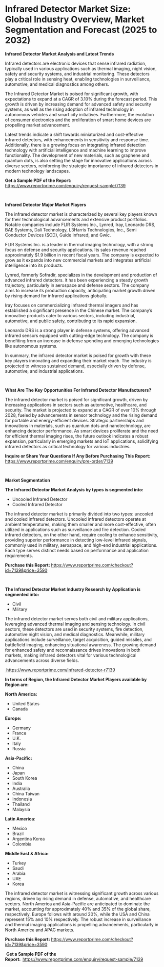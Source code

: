 <p><h1>Infrared Detector Market Size: Global Industry Overview, Market Segmentation and Forecast (2025 to 2032)</h1></p><p><strong>Infrared Detector Market Analysis and Latest Trends</strong></p>
<p><p>Infrared detectors are electronic devices that sense infrared radiation, typically used in various applications such as thermal imaging, night vision, safety and security systems, and industrial monitoring. These detectors play a critical role in sensing heat, enabling technologies in surveillance, automotive, and medical diagnostics among others.</p><p>The Infrared Detector Market is poised for significant growth, with expectations to expand at a CAGR of 3.10% during the forecast period. This growth is driven by increasing demand for advanced safety and security systems, as well as the rising adoption of infrared technology in autonomous vehicles and smart city initiatives. Furthermore, the evolution of consumer electronics and the proliferation of smart home devices are propelling market advancement.</p><p>Latest trends indicate a shift towards miniaturized and cost-effective infrared detectors, with enhancements in sensitivity and response time. Additionally, there is a growing focus on integrating infrared detection technology with artificial intelligence and machine learning to improve functionality. The development of new materials, such as graphene and quantum dots, is also setting the stage for innovative applications across diverse sectors, reinforcing the strategic importance of infrared detectors in modern technology landscapes.</p></p>
<p><strong>Get a Sample PDF of the Report:&nbsp;</strong> <a href="https://www.reportprime.com/enquiry/request-sample/7139?utm_campaign=4466&utm_medium=2&utm_source=Github&utm_content=ia&utm_term=18052025&utm_id=infrared-detector">https://www.reportprime.com/enquiry/request-sample/7139</a></p>
<p>&nbsp;</p>
<p><strong>Infrared Detector Major Market Players</strong></p>
<p><p>The infrared detector market is characterized by several key players known for their technological advancements and extensive product portfolios. Notable companies include FLIR Systems Inc., Lynred, Iray, Leonardo DRS, BAE Systems, Dali Technology, L3Harris Technologies, Inc., Semi Conductor Devices (SCD), Guide Infrared, and Gwic.</p><p>FLIR Systems Inc. is a leader in thermal imaging technology, with a strong focus on defense and security applications. Its sales revenue reached approximately $1.9 billion in recent fiscal years. The company is expected to grow as it expands into new commercial markets and integrates artificial intelligence into its products.</p><p>Lynred, formerly Sofradir, specializes in the development and production of advanced infrared detectors. It has been experiencing a steady growth trajectory, particularly in aerospace and defense sectors. The company aims to increase its production capacity, anticipating market growth driven by rising demand for infrared applications globally.</p><p>Iray focuses on commercializing infrared thermal imagers and has established a significant presence in the Chinese market. The company’s innovative products cater to various sectors, including industrial, automotive, and public safety, contributing to its rapid expansion.</p><p>Leonardo DRS is a strong player in defense systems, offering advanced infrared sensors equipped with cutting-edge technology. The company is benefiting from an increase in defense spending and emerging technologies like autonomous systems.</p><p>In summary, the infrared detector market is poised for growth with these key players innovating and expanding their market reach. The industry is projected to witness sustained demand, especially driven by defense, automotive, and industrial applications.</p></p>
<p>&nbsp;</p>
<p><strong>What Are The Key Opportunities For Infrared Detector Manufacturers?</strong></p>
<p><p>The infrared detector market is poised for significant growth, driven by increasing applications in sectors such as automotive, healthcare, and security. The market is projected to expand at a CAGR of over 10% through 2028, fueled by advancements in sensor technology and the rising demand for portable and energy-efficient devices. Strategic partnerships and innovations in materials, such as quantum dots and nanotechnology, are enhancing detector performance. As smart devices proliferate and the need for efficient thermal imaging rises, the future outlook indicates a robust expansion, particularly in emerging markets and IoT applications, solidifying infrared detectors as critical technology for various industries.</p></p>
<p><strong>Inquire or Share Your Questions If Any Before Purchasing This Report:</strong> <a href="https://www.reportprime.com/enquiry/pre-order/7139?utm_campaign=4466&utm_medium=2&utm_source=Github&utm_content=ia&utm_term=18052025&utm_id=infrared-detector">https://www.reportprime.com/enquiry/pre-order/7139</a></p>
<p>&nbsp;</p>
<p><strong>Market Segmentation</strong></p>
<p><strong>The Infrared Detector Market Analysis by types is segmented into:</strong></p>
<p><ul><li>Uncooled Infrared Detector</li><li>Cooled Infrared Detector</li></ul></p>
<p><p>The infrared detector market is primarily divided into two types: uncooled and cooled infrared detectors. Uncooled infrared detectors operate at ambient temperatures, making them smaller and more cost-effective, often utilized in applications such as surveillance and fire detection. Cooled infrared detectors, on the other hand, require cooling to enhance sensitivity, providing superior performance in detecting low-level infrared signals, commonly used in military, aerospace, and high-end industrial applications. Each type serves distinct needs based on performance and application requirements.</p></p>
<p><strong>Purchase this Report:&nbsp;</strong><a href="https://www.reportprime.com/checkout?id=7139&price=3590&utm_campaign=4466&utm_medium=2&utm_source=Github&utm_content=ia&utm_term=18052025&utm_id=infrared-detector">https://www.reportprime.com/checkout?id=7139&price=3590</a></p>
<p>&nbsp;</p>
<p><strong>The Infrared Detector Market Industry Research by Application is segmented into:</strong></p>
<p><ul><li>Civil</li><li>Military</li></ul></p>
<p><p>The infrared detector market serves both civil and military applications, leveraging advanced thermal imaging and sensing technology. In civil sectors, these detectors are used in security systems, fire detection, automotive night vision, and medical diagnostics. Meanwhile, military applications include surveillance, target acquisition, guided missiles, and battlefield imaging, enhancing situational awareness. The growing demand for enhanced safety and reconnaissance drives innovations in both markets, making infrared detectors vital for various technological advancements across diverse fields.</p></p>
<p><a href="https://www.reportprime.com/infrared-detector-r7139?utm_campaign=4466&utm_medium=2&utm_source=Github&utm_content=ia&utm_term=18052025&utm_id=infrared-detector">&nbsp;https://www.reportprime.com/infrared-detector-r7139</a></p>
<p><strong>In terms of Region, the Infrared Detector Market Players available by Region are:</strong></p>
<p>
    <p> <strong> North America: </strong>
        <ul>
            <li>United States</li>
            <li>Canada</li>
        </ul>
        </p> 
    <p> <strong> Europe: </strong>
        <ul>
            <li>Germany</li>
            <li>France</li>
            <li>U.K.</li>
            <li>Italy</li>
            <li>Russia</li>
        </ul>
        </p> 
    <p> <strong> Asia-Pacific: </strong>
        <ul>
            <li>China</li>
            <li>Japan</li>
            <li>South Korea</li>
            <li>India</li>
            <li>Australia</li>
            <li>China Taiwan</li>
            <li>Indonesia</li>
            <li>Thailand</li>
            <li>Malaysia</li>
        </ul>
        </p> 
    <p> <strong> Latin America: </strong>
        <ul>
            <li>Mexico</li>
            <li>Brazil</li>
            <li>Argentina Korea</li>
            <li>Colombia</li>
        </ul>
        </p> 
    <p> <strong> Middle East & Africa: </strong>
        <ul>
            <li>Turkey</li>
            <li>Saudi</li>
            <li>Arabia</li>
            <li>UAE</li>
            <li>Korea</li>
        </ul>
    </p>
    </p>
<p><p>The infrared detector market is witnessing significant growth across various regions, driven by rising demand in defense, automotive, and healthcare sectors. North America and Asia-Pacific are anticipated to dominate the market, accounting for approximately 40% and 35% of the global share, respectively. Europe follows with around 20%, while the USA and China represent 15% and 10% respectively. The robust increase in surveillance and thermal imaging applications is propelling advancements, particularly in North America and APAC markets.</p></p>
<p><strong>Purchase this Report: </strong><a href="https://www.reportprime.com/checkout?id=7139&price=3590&utm_campaign=4466&utm_medium=2&utm_source=Github&utm_content=ia&utm_term=18052025&utm_id=infrared-detector">https://www.reportprime.com/checkout?id=7139&price=3590</a></p>
<p>&nbsp;<strong>Get a Sample PDF of the Report:&nbsp;&nbsp;</strong><a href="https://www.reportprime.com/enquiry/request-sample/7139?utm_campaign=4466&utm_medium=2&utm_source=Github&utm_content=ia&utm_term=18052025&utm_id=infrared-detector">https://www.reportprime.com/enquiry/request-sample/7139</a></p>
<p><strong></strong></p>
<p><p></p><p></p><p></p></p>
